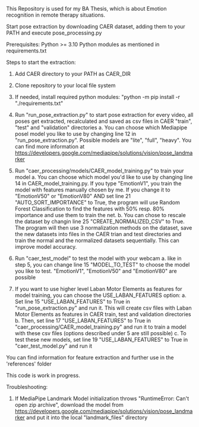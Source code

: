 This Repository is used for my BA Thesis, which is about Emotion recognition in remote therapy situations.

Start pose extraction by downloading CAER dataset, adding them to your PATH and execute pose_processing.py

Prerequisites:
Python >= 3.10
Python modules as mentioned in requirements.txt

Steps to start the extraction:
1. Add CAER directory to your PATH as CAER_DIR
2. Clone repository to your local file system
3. If needed, install required python modules: "python -m pip install -r "./requirements.txt"
4. Run "run_pose_extraction.py" to start pose extraction for every video, all poses get extracted, recalculated and saved as csv files in CAER "train", "test" and "validation" directories
    a. You can choose which Mediapipe posel model you like to use by changing line 12 in "run_pose_extraction.py". Possible models are "lite", "full", "heavy". You can find more information at https://developers.google.com/mediapipe/solutions/vision/pose_landmarker

5. Run "caer_processing/models/CAER_model_training.py" to train your model
    a. You can choose which model you'd like to use by changing line 14 in CAER_model_training.py. If you type "EmotionV1", you train the model with features manually chosen by me. If you change it to "EmotionV50" or "EmotionV80" AND set line 21 "AUTO_SORT_IMPORTANCE" to True, the program will use Random Forest Classification to find the features with 50% resp. 80% importance and use them to train the net.
    b. You can chose to rescale the dataset by changin line 25 "CREATE_NORMALIZED_CSV" to True. The program will then use 3 normalization methods on the dataset, save the new datasets into files in the CAER trian and test directories and train the normal and the normalized datasets sequentially. This can improve model accuracy.
6. Run "caer_test_model" to test the model with your webcam
    a. like in step 5, you can change line 15 "MODEL_TO_TEST" to choose the model you like to test. "EmotionV1", "EmotionV50" and "EmotionV80" are possible

7. If you want to use higher level Laban Motor Elements as features for model training, you can choose the USE_LABAN_FEATURES option:
    a. Set line 15 "USE_LABAN_FEATURES" to True in "run_pose_extraction.py" and run it. This will create csv files with Laban Motor Elements as features in CAER train, test and validation directories
    b. Then, set line 17 "USE_LABAN_FEATURES"  to True in "caer_processing/CAER_model_training.py" and run it to train a model with these csv files (options described under 5 are still possible)
    c. To test these new models, set line 19 "USE_LABAN_FEATURES" to True in "caer_test_model.py" and run it


You can find information for feature extraction and further use in the 'references' folder

This code is work in progress.

Troubleshooting:
1) If MediaPipe Landmark Model initialization throws "RuntimeError: Can't open zip archive", download the 
   model from https://developers.google.com/mediapipe/solutions/vision/pose_landmarker and put it into the
   local "landmark_files" directory
